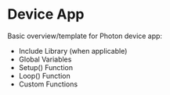 # Device App

Basic overview/template for Photon device app:

* Include Library \(when applicable\)
* Global Variables
* Setup\(\) Function
* Loop\(\) Function
* Custom Functions



